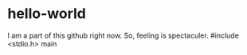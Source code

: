 # hello-world
I am a part of this github right now. So, feeling is spectaculer.
#include <stdio.h>
main 
